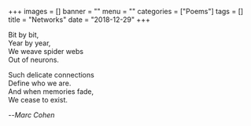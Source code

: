 +++
images = []
banner = ""
menu = ""
categories = ["Poems"]
tags = []
title = "Networks"
date = "2018-12-29"
+++

Bit by bit,  
Year by year,  
We weave spider webs  
Out of neurons.  

Such delicate connections  
Define who we are.  
And when memories fade,  
We cease to exist.  

--<cite>Marc Cohen</cite>
